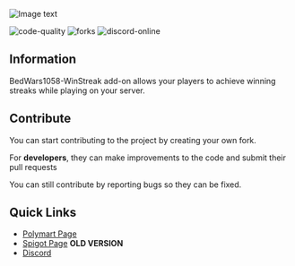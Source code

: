 ![Image text](https://i.imgur.com/XPBkZkm.png)

![code-quality] ![forks] ![discord-online]

## Information
BedWars1058-WinStreak add-on allows your players to achieve winning streaks while playing on your server.

## Contribute
You can start contributing to the project by creating your own fork.

For **developers**, they can make improvements to the code and submit their pull requests

You can still contribute by reporting bugs so they can be fixed.

## Quick Links
  - [Polymart Page][polymart]
  - [Spigot Page][spigot] **OLD VERSION**
  - [Discord][discord]

[polymart]: https://polymart.org/resource/winstreak-bedwars1058-add-on.1871
[spigot]: https://www.spigotmc.org/resources/bedwars1058-winstreak-addon-sqlite-mysql.97509/

[code-quality]: https://img.shields.io/codacy/grade/1e1dc3fdb98c43a796424b2c4ed71e98?style=for-the-badge
[discord-online]: https://img.shields.io/discord/871270710214000681?color=blue&label=DISCORD&style=for-the-badge
[forks]: https://img.shields.io/github/forks/reussy/BedWars1058-WinStreak?color=yellow&style=for-the-badge

[discord]: https://discord.gg/nx7E9vecWp
